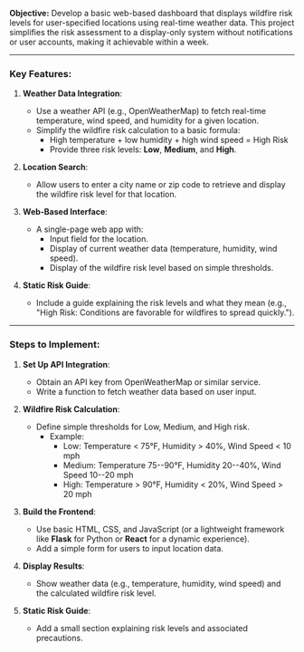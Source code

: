 **Objective:** Develop a basic web-based dashboard that displays wildfire risk levels for user-specified locations using real-time weather data. This project simplifies the risk assessment to a display-only system without notifications or user accounts, making it achievable within a week.

* * * * *

### Key Features:

1.  **Weather Data Integration**:

    -   Use a weather API (e.g., OpenWeatherMap) to fetch real-time temperature, wind speed, and humidity for a given location.
    -   Simplify the wildfire risk calculation to a basic formula:
        -   High temperature + low humidity + high wind speed = High Risk
        -   Provide three risk levels: **Low**, **Medium**, and **High**.
2.  **Location Search**:

    -   Allow users to enter a city name or zip code to retrieve and display the wildfire risk level for that location.
3.  **Web-Based Interface**:

    -   A single-page web app with:
        -   Input field for the location.
        -   Display of current weather data (temperature, humidity, wind speed).
        -   Display of the wildfire risk level based on simple thresholds.
4.  **Static Risk Guide**:

    -   Include a guide explaining the risk levels and what they mean (e.g., "High Risk: Conditions are favorable for wildfires to spread quickly.").

* * * * *

### Steps to Implement:

1.  **Set Up API Integration**:

    -   Obtain an API key from OpenWeatherMap or similar service.
    -   Write a function to fetch weather data based on user input.
2.  **Wildfire Risk Calculation**:

    -   Define simple thresholds for Low, Medium, and High risk.
        -   Example:
            -   Low: Temperature < 75°F, Humidity > 40%, Wind Speed < 10 mph
            -   Medium: Temperature 75--90°F, Humidity 20--40%, Wind Speed 10--20 mph
            -   High: Temperature > 90°F, Humidity < 20%, Wind Speed > 20 mph
3.  **Build the Frontend**:

    -   Use basic HTML, CSS, and JavaScript (or a lightweight framework like **Flask** for Python or **React** for a dynamic experience).
    -   Add a simple form for users to input location data.
4.  **Display Results**:

    -   Show weather data (e.g., temperature, humidity, wind speed) and the calculated wildfire risk level.
5.  **Static Risk Guide**:

    -   Add a small section explaining risk levels and associated precautions.
